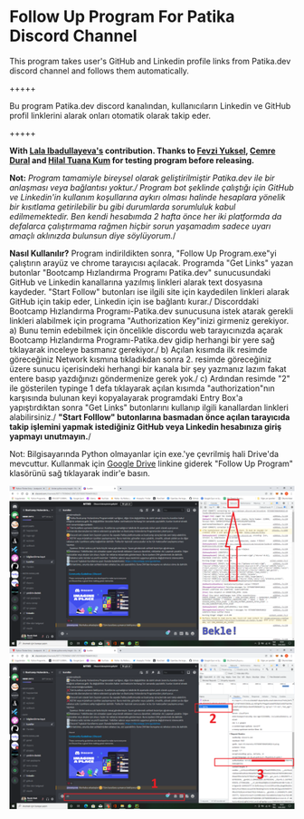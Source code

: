 # Follow Up Program For Patika Discord Channel

This program takes user's GitHub and Linkedin profile links from Patika.dev discord channel and follows them automatically.

+++++

Bu program Patika.dev discord kanalından, kullanıcıların Linkedin ve GitHub profil linklerini alarak onları otomatik olarak takip eder.

+++++

**With [Lala Ibadullayeva's](https://github.com/Lala2398) contribution.
Thanks to [Fevzi Yuksel](https://github.com/FevziYuksel), [Cemre Dural](https://github.com/cemredural) and [Hilal Tuana Kum](https://github.com/hilallkum) for testing program before releasing.**

**Not:**
*Program tamamiyle bireysel olarak geliştirilmiştir Patika.dev ile bir anlaşması veya bağlantısı yoktur./
Program bot şeklinde çalıştığı için GitHub ve Linkedin'in kullanım koşullarına aykırı olması halinde hesaplara yönelik bir kısıtlama getirilebilir bu gibi durumlarda sorumluluk kabul edilmemektedir. Ben kendi hesabımda 2 hafta önce her iki platformda da defalarca çalıştırmama rağmen hiçbir sorun yaşamadım sadece uyarı amaçlı aklınızda bulunsun diye söylüyorum.*/

**Nasıl Kullanılır?**
Program indirildikten sonra, "Follow Up Program.exe"yi çalıştırın arayüz ve chrome tarayıcısı açılacak. Programda "Get Links" yazan butonlar "Bootcamp Hızlandırma Programı Patika.dev" sunucusundaki GitHub ve Linkedin kanallarına yazılmış linkleri alarak text dosyasına kaydeder. "Start Follow" butonları ise ilgili site için kaydedilen linkleri alarak GitHub için takip eder, Linkedin için ise bağlantı kurar./
Discorddaki Bootcamp Hızlandırma Programı-Patika.dev sunucusuna istek atarak gerekli linkleri alabilmek için programa "Authorization Key"inizi girmeniz gerekiyor. 
a) Bunu temin edebilmek için öncelikle discordu web tarayıcınızda açarak Bootcamp Hızlandırma Programı-Patika.dev gidip herhangi bir yere sağ tıklayarak inceleye basmanız gerekiyor./
b) Açılan kısımda ilk resimde göreceğiniz Network kısmına tıkladıkdan sonra 2. resimde göreceğiniz üzere sunucu içerisindeki herhangi bir kanala bir şey yazmanız lazım fakat entere basıp yazdığınızı göndermenize gerek yok./
c) Ardından resimde "2" ile gösterilen typinge 1 defa tıklayarak açılan kısımda "authorization"nın karşısında bulunan keyi kopyalayarak programdaki Entry Box'a yapıştırdıktan sonra "Get Links" butonlarını kullanıp ilgili kanallardan linkleri alabilirsiniz./
**"Start Folllow" butonlarına basmadan önce açılan tarayıcıda takip işlemini yapmak istediğiniz GitHub veya Linkedin hesabınıza giriş yapmayı unutmayın.**/

Not: Bilgisayarında Python olmayanlar için exe.'ye çevrilmiş hali Drive'da mevcuttur. Kullanmak için [Google Drive](https://drive.google.com/drive/folders/1hZsF2VD5sz37u8QR87cdCVR2_K07du08?usp=sharing)  linkine giderek "Follow Up Program" klasörünü sağ tıklayarak indir'e basın.

![Image_1](image_one.png)
![Image_2](image_two.png)
